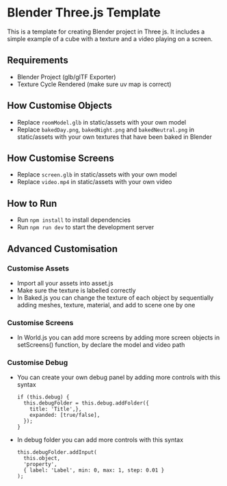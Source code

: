 # Blender Three.js Template

This is a template for creating Blender project in Three js. It includes a simple example of a cube with a texture and a video playing on a screen.

## Requirements
- Blender Project (glb/glTF Exporter)
- Texture Cycle Rendered (make sure uv map is correct)

## How Customise Objects
- Replace `roomModel.glb` in static/assets with your own model
- Replace `bakedDay.png`, `bakedNight.png` and `bakedNeutral.png` in static/assets with your own textures that have been baked in Blender

## How Customise Screens
- Replace `screen.glb` in static/assets with your own model
- Replace `video.mp4` in static/assets with your own video

## How to Run
- Run `npm install` to install dependencies
- Run `npm run dev` to start the development server

## Advanced Customisation

### Customise Assets
- Import all your assets into asset.js
- Make sure the texture is labelled correctly
- In Baked.js you can change the texture of each object by sequentially adding meshes, texture, material, and add to scene one by one

### Customise Screens
- In World.js you can add more screens by adding more screen objects in setScreens() function, by declare the model and video path

### Customise Debug
- You can create your own debug panel by adding more controls with this syntax
  ```
  if (this.debug) {
    this.debugFolder = this.debug.addFolder({
      title: 'Title',},
      expanded: [true/false],
    });
  }
  ```
- In debug folder you can add more controls with this syntax
  ```
  this.debugFolder.addInput(
    this.object,
    'property',
    { label: 'Label', min: 0, max: 1, step: 0.01 }
  );
  ```







